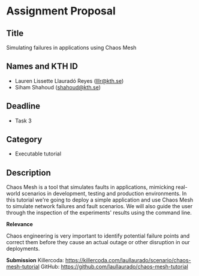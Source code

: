 # Assignment Proposal

## Title

Simulating failures in applications using Chaos Mesh

## Names and KTH ID

  - Lauren Lissette Llauradó Reyes (lllr@kth.se)
  - Siham Shahoud (shahoud@kth.se)

## Deadline

- Task 3

## Category

- Executable tutorial

## Description

Chaos Mesh is a tool that simulates faults in applications, mimicking real-world scenarios in development, testing and production environments. In this tutorial we're going to deploy a simple application and use Chaos Mesh to simulate network failures and fault scenarios. We will also guide the user through the inspection of the experiments' results using the command line.

**Relevance**

Chaos engineering is very important to identify potential failure points and correct them before they cause an actual outage or other disruption in our deployments.

**Submission**
Killercoda: https://killercoda.com/laullaurado/scenario/chaos-mesh-tutorial
GitHub: https://github.com/laullaurado/chaos-mesh-tutorial
